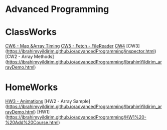 # Advanced Programming

# ClassWorks
[CW6 - Map &Array Timing](https://ibrahimyyildirim.github.io/advancedProgramming/CW6/timing.html)
[CW5 - Fetch - FileReader](https://ibrahimyyildirim.github.io/advancedProgramming/CW5/cw5.html)
[CW4](https://ibrahimyyildirim.github.io/advancedProgramming/index.html)
[CW3] (https://ibrahimyyildirim.github.io/advancedProgramming/inspector.html)
[CW2 - Array Methods] (https://ibrahimyyildirim.github.io/advancedProgramming/IbrahimYildirim_arrayDemo.html)

# HomeWorks
[HW3 - Animations](https://ibrahimyyildirim.github.io/advancedProgramming/HW3/hw3.html)
[HW2 - Array Sample] (https://ibrahimyyildirim.github.io/advancedProgramming/IbrahimYildirim_arrayDemo.html)
[HW1] (https://ibrahimyyildirim.github.io/advancedProgramming/HW1%20-%20Add%20Course.html)
